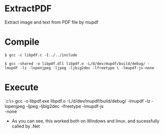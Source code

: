 # ExtractPDF
Extract image and text from PDF file by mupdf


# Compile #

`$ gcc -c libpdf.c -I../../include`

`$ gcc -shared -o libpdf.dll libpdf.o -L/d/dev/mupdf/build/debug/ -lmupdf -lz -lopenjpeg -ljpeg -ljbig2dec -lfreetype \
-lmupdf-js-none`

# Execute #

`c:\\> gcc -o libpdf.exe libpdf.o -L/d/dev/mupdf/build/debug/ -lmupdf -lz -lopenjpeg -ljpeg -ljbig2dec -lfreetype -lmupdf-js\
-none

* As you can see, this worked both on Windows and linux. and sucessfully called by .Net
